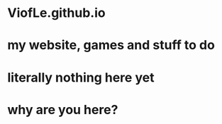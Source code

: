 # ViofLe.github.io
# my website, games and stuff to do
# literally nothing here yet
# why are you here?
